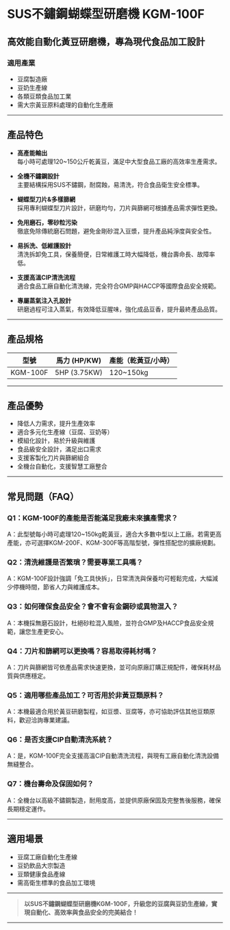# SUS不鏽鋼蝴蝶型研磨機 KGM-100F

## 高效能自動化黃豆研磨機，專為現代食品加工設計

### 適用產業
- 豆腐製造廠
- 豆奶生產線
- 各類豆類食品加工業
- 需大宗黃豆原料處理的自動化生產廠

---

## 產品特色

- **高產能輸出**  
  每小時可處理120~150公斤乾黃豆，滿足中大型食品工廠的高效率生產需求。

- **全機不鏽鋼設計**  
  主要結構採用SUS不鏽鋼，耐腐蝕，易清洗，符合食品衛生安全標準。

- **蝴蝶型刀片&多樣篩網**  
  採用專利蝴蝶型刀片設計，研磨均勻，刀片與篩網可根據產品需求彈性更換。

- **免用磨石，零砂粒污染**  
  徹底免除傳統磨石問題，避免金剛砂混入豆漿，提升產品純淨度與安全性。

- **易拆洗、低維護設計**  
  清洗拆卸免工具，保養簡便，日常維護工時大幅降低，機台壽命長、故障率低。

- **支援高溫CIP清洗流程**  
  適合食品工廠自動化清洗線，完全符合GMP與HACCP等國際食品安全規範。

- **專屬蒸氣注入孔設計**  
  研磨過程可注入蒸氣，有效降低豆腥味，強化成品豆香，提升最終產品品質。

---

## 產品規格

| 型號     | 馬力 (HP/KW) | 產能（乾黃豆/小時） |
|----------|--------------|---------------------|
| KGM-100F | 5HP (3.75KW) | 120~150kg           |

---

## 產品優勢

- 降低人力需求，提升生產效率
- 適合多元化生產線（豆腐、豆奶等）
- 模組化設計，易於升級與維護
- 食品級安全設計，滿足出口需求
- 支援客製化刀片與篩網組合
- 全機台自動化，支援智慧工廠整合

---

## 常見問題（FAQ）

### Q1：KGM-100F的產能是否能滿足我廠未來擴產需求？
A：此型號每小時可處理120~150kg乾黃豆，適合大多數中型以上工廠。若需更高產能，亦可選擇KGM-200F、KGM-300F等高階型號，彈性搭配您的擴廠規劃。

### Q2：清洗維護是否繁瑣？需要專業工具嗎？
A：KGM-100F設計強調「免工具快拆」，日常清洗與保養均可輕鬆完成，大幅減少停機時間，節省人力與維護成本。

### Q3：如何確保食品安全？會不會有金鋼砂或異物混入？
A：本機採無磨石設計，杜絕砂粒混入風險，並符合GMP及HACCP食品安全規範，讓您生產更安心。

### Q4：刀片和篩網可以更換嗎？容易取得耗材嗎？
A：刀片與篩網皆可依產品需求快速更換，並可向原廠訂購正規配件，確保耗材品質與供應穩定。

### Q5：適用哪些產品加工？可否用於非黃豆類原料？
A：本機最適合用於黃豆研磨製程，如豆漿、豆腐等，亦可協助評估其他豆類原料，歡迎洽詢專業建議。

### Q6：是否支援CIP自動清洗系統？
A：是，KGM-100F完全支援高溫CIP自動清洗流程，與現有工廠自動化清洗設備無縫整合。

### Q7：機台壽命及保固如何？
A：全機台以高級不鏽鋼製造，耐用度高，並提供原廠保固及完整售後服務，確保長期穩定運作。

---

## 適用場景

- 豆腐工廠自動化生產線
- 豆奶飲品大宗製造
- 豆類健康食品產線
- 需高衛生標準的食品加工環境

---

> **以SUS不鏽鋼蝴蝶型研磨機KGM-100F，升級您的豆腐與豆奶生產線，實現自動化、高效率與食品安全的完美結合！**

---